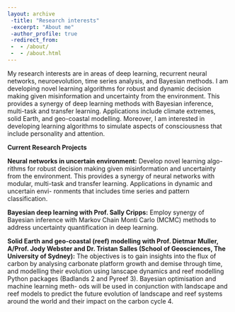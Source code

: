 ```yaml
---
layout: archive	
 -title: "Research interests"		
 -excerpt: "About me"		
 -author_profile: true		
 -redirect_from: 		
 -  - /about/		
 -  - /about.html		
---
```

 

My research interests are in areas of deep learning, recurrent neural networks, neuroevolution, time series analysis, and Bayesian methods. I am developing novel learning algorithms for robust and dynamic decision making given misinformation and uncertainty from the environment. This provides a synergy of deep learning methods with Bayesian inference, multi-task and transfer learning. Applications include climate extremes, solid Earth, and geo-coastal modelling. Moreover, I am interested in developing learning algorithms to simulate aspects of consciousness that include personality and attention.

**Current Research Projects**

 **Neural networks in uncertain environment:** Develop novel learning algo- rithms for robust decision making given misinformation and uncertainty from the environment. This provides a synergy of neural networks with modular, multi-task and transfer learning. Applications in dynamic and uncertain envi- ronments that includes time series and pattern classification.

 **Bayesian deep learning with Prof. Sally Cripps:** Employ synergy of Bayesian inference with Markov Chain Monti Carlo (MCMC) methods to address uncertainty quantification in deep learning.

 **Solid Earth and geo-coastal (reef) modelling with Prof. Dietmar Muller, A/Prof. Jody Webster and Dr. Tristan Salles (School of Geosciences, The University of Sydney):** The objectives is to gain insights into the flux of carbon by analysing carbonate platform growth and demise through time, and modelling their evolution using lanscape dynamics and reef modelling Python packages (Badlands 2 and Pyreef 3). Bayesian optimisation and machine learning meth- ods will be used in conjunction with landscape and reef models to predict the future evolution of landscape and reef systems around the world and their impact on the carbon cycle 4.

